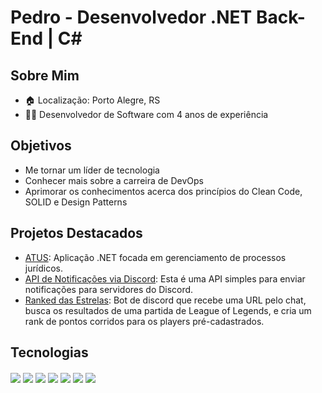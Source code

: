# Pedro - Desenvolvedor .NET Back-End | C#

## Sobre Mim
- 🏠 Localização: Porto Alegre, RS
- 👨‍💻 Desenvolvedor de Software com 4 anos de experiência

## Objetivos
- Me tornar um líder de tecnologia 
- Conhecer mais sobre a carreira de DevOps
- Aprimorar os conhecimentos acerca dos princípios do Clean Code, SOLID e Design Patterns

## Projetos Destacados
- [ATUS](https://www.atus.app/): Aplicação .NET focada em gerenciamento de processos jurídicos.
- [API de Notificações via Discord](https://github.com/pdrAlmeida/DiscordNotificacaoAPI): Esta é uma API simples para enviar notificações para servidores do Discord.
- [Ranked das Estrelas](https://github.com/pdrAlmeida/RankedDasEstrelas): Bot de discord que recebe uma URL pelo chat, busca os resultados de uma partida de League of Legends, e cria um rank de pontos corridos para os players pré-cadastrados.

## Tecnologias
<div style="display: inline_block">
  <img align="center" src="https://img.shields.io/badge/.NET-5C2D91?style=for-the-badge&logo=.net&logoColor=white" />
  <img align="center" src="https://img.shields.io/badge/C%23-239120?style=for-the-badge&logo=c-sharp&logoColor=white" />
  <img align="center" src="https://img.shields.io/badge/MongoDB-4EA94B?style=for-the-badge&logo=mongodb&logoColor=white" />
  <img align="center" src="https://img.shields.io/badge/Jira-0052CC?style=for-the-badge&logo=Jira&logoColor=white" />
  <img align="center" src="https://img.shields.io/badge/docker-%230db7ed.svg?style=for-the-badge&logo=docker&logoColor=white" />
  <img align="center" src="https://img.shields.io/badge/rabbitmq-%23FF6600.svg?&style=for-the-badge&logo=rabbitmq&logoColor=white" />
  <img align="center" src="https://img.shields.io/badge/Microsoft%20SQL%20Server-CC2927?style=for-the-badge&logo=microsoft%20sql%20server&logoColor=white" />  
</div>
